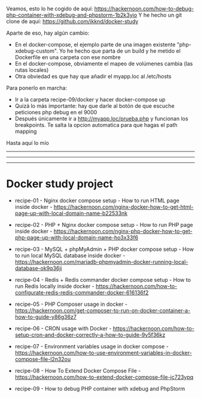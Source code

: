 Veamos, esto lo he cogido de aquí: https://hackernoon.com/how-to-debug-php-container-with-xdebug-and-phpstorm-1b2k3yjo
Y he hecho un git clone de aquí: https://github.com/ikknd/docker-study

Aparte de eso, hay algún cambio:
* En el docker-compose, el ejemplo parte de una imagen existente "php-xdebug-custom". Yo he hecho que parta de un build y he metido el Dockerfile en una carpeta con ese nombre
* En el docker-compose, obviamente el mapeo de volúmenes cambia (las rutas locales)
* Otra obviedad es que hay que añadir el myapp.loc al /etc/hosts

Para ponerlo en marcha:
* Ir a la carpeta recipe-09/docker y hacer docker-compose up
* Quizá lo más importante: hay que darle al botón de que escuche peticiones php debug en el 9000
* Después únicamente ir a http://myapp.loc/prueba.php y funcionan los breakpoints. Te salta la opcion automatica para que hagas el path mapping

Hasta aquí lo mío

---------------------
---------------------
---------------------
# Docker study project #

* recipe-01 - Nginx docker compose setup - How to run HTML page inside docker - https://hackernoon.com/nginx-docker-how-to-get-html-page-up-with-local-domain-name-b22533nk

* recipe-02 - PHP + Nginx docker compose setup - How to run PHP page inside docker - https://hackernoon.com/nginx-php-docker-how-to-get-php-page-up-with-local-domain-name-ho3x33f6

* recipe-03 - MySQL + phpMyAdmin + PHP docker compose setup - How to run local MySQL database inside docker - https://hackernoon.com/mariadb-phpmyadmin-docker-running-local-database-ok9q36ji

* recipe-04 - Redis + Redis commander docker compose setup - How to run Redis locally inside docker - https://hackernoon.com/how-to-configurate-redis-redis-commander-docker-616136f2

* recipe-05 - PHP Composer usage in docker - https://hackernoon.com/get-composer-to-run-on-docker-container-a-how-to-guide-y86g36z7

* recipe-06 - CRON usage with Docker - https://hackernoon.com/how-to-setup-cron-and-docker-correctly-a-how-to-guide-9v5f36kz

* recipe-07 - Environment variables usage in docker compose - https://hackernoon.com/how-to-use-environment-variables-in-docker-compose-file-l2n32ou

* recipe-08 - How To Extend Docker Compose File - https://hackernoon.com/how-to-extend-docker-compose-file-jc723ypq

* recipe-09 - How to debug PHP container with xdebug and PhpStorm